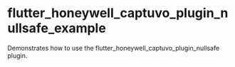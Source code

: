 # flutter_honeywell_captuvo_plugin_nullsafe_example

Demonstrates how to use the flutter_honeywell_captuvo_plugin_nullsafe plugin.
